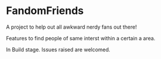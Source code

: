# FandomFriends
A project to help out all awkward nerdy fans out there!

Features to find people of same interst within a certain a area.

In Build stage. Issues raised are welcomed.
